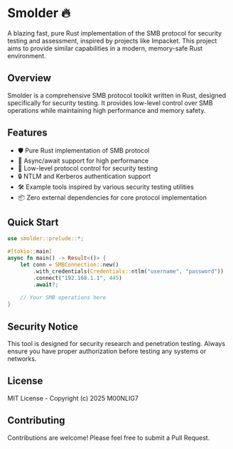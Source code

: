 # Smolder 🔥

A blazing fast, pure Rust implementation of the SMB protocol for security testing and assessment, inspired by projects like Impacket. This project aims to provide similar capabilities in a modern, memory-safe Rust environment.

## Overview

Smolder is a comprehensive SMB protocol toolkit written in Rust, designed specifically for security testing. It provides low-level control over SMB operations while maintaining high performance and memory safety.

## Features

- 🛡️ Pure Rust implementation of SMB protocol
- 🚀 Async/await support for high performance
- 🔧 Low-level protocol control for security testing
- 🔒 NTLM and Kerberos authentication support
- 🛠️ Example tools inspired by various security testing utilities
- 📦 Zero external dependencies for core protocol implementation

## Quick Start

```rust
use smolder::prelude::*;

#[tokio::main]
async fn main() -> Result<()> {
    let conn = SMBConnection::new()
        .with_credentials(Credentials::ntlm("username", "password"))
        .connect("192.168.1.1", 445)
        .await?;
    
    // Your SMB operations here
}
```

## Security Notice

This tool is designed for security research and penetration testing. Always ensure you have proper authorization before testing any systems or networks.

## License

MIT License - Copyright (c) 2025 M00NLIG7

## Contributing

Contributions are welcome! Please feel free to submit a Pull Request.
